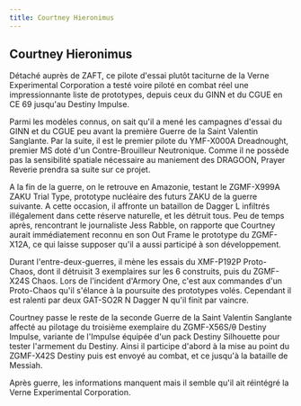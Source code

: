 ```yaml
---
title: Courtney Hieronimus
---
```


Courtney Hieronimus
-------------------




Détaché auprès de ZAFT, ce pilote d'essai plutôt taciturne de la Verne Experimental Corporation a testé voire piloté en combat réel une impressionnante liste de prototypes, depuis ceux du GINN et du CGUE en CE 69 jusqu'au Destiny Impulse.


Parmi les modèles connus, on sait qu'il a mené les campagnes d'essai du GINN et du CGUE peu avant la première Guerre de la Saint Valentin Sanglante. Par la suite, il est le premier pilote du YMF-X000A Dreadnought, premier MS doté d'un Contre-Brouilleur Neutronique. Comme il ne possède pas la sensibilité spatiale nécessaire au maniement des DRAGOON, Prayer Reverie prendra sa suite sur ce projet. 


A la fin de la guerre, on le retrouve en Amazonie, testant le ZGMF-X999A ZAKU Trial Type, prototype nucléaire des futurs ZAKU de la guerre suivante. A cette occasion, il affronte un bataillon de Dagger L infiltrés illégalement dans cette réserve naturelle, et les détruit tous. Peu de temps après, rencontrant le journaliste Jess Rabble, on rapporte que Courtney aurait immédiatement reconnu en son Out Frame le prototype du ZGMF-X12A, ce qui laisse supposer qu'il a aussi participé à son développement.


Durant l'entre-deux-guerres, il mène les essais du XMF-P192P Proto-Chaos, dont il détruisit 3 exemplaires sur les 6 construits, puis du ZGMF-X24S Chaos. Lors de l'incident d'Armory One, c'est aux commandes d'un Proto-Chaos qu'il s'élance à la poursuite des prototypes volés. Cependant il est ralenti par deux GAT-SO2R N Dagger N qu'il finit par vaincre.


Courtney passe le reste de la seconde Guerre de la Saint Valentin Sanglante affecté au pilotage du troisième exemplaire du ZGMF-X56S/θ Destiny Impulse, variante de l'Impulse équipée d'un pack Destiny Silhouette pour tester l'armement du Destiny. Ainsi il participe d'abord à la mise au point du ZGMF-X42S Destiny puis est envoyé au combat, et ce jusqu'à la bataille de Messiah.


Après guerre, les informations manquent mais il semble qu'il ait réintégré la Verne Experimental Corporation.


